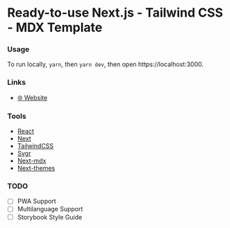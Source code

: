 # Ready-to-use Next.js - Tailwind CSS - MDX Template

### Usage

To run locally, `yarn`, then `yarn dev`, then open https://localhost:3000.

### Links

- [🌐 Website](https://nextjs-tailwind-mdx.vercel.app)

### Tools

- [React](https://reactjs.org)
- [Next](https://nextjs.org)
- [TailwindCSS](https://tailwindcss.com)
- [Svgr](https://react-svgr.com)
- [Next-mdx](https://www.next-mdx.org)
- [Next-themes](https://github.com/pacocoursey/next-themes)

### TODO
- [ ] PWA Support
- [ ] Multilanguage Support
- [ ] Storybook Style Guide